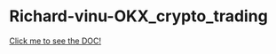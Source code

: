 # Richard-vinu-OKX_crypto_trading

[Click me to see the DOC!](https://www.okx.com/docs-v5/en/#rest-api-authentication-generating-an-apikey)
